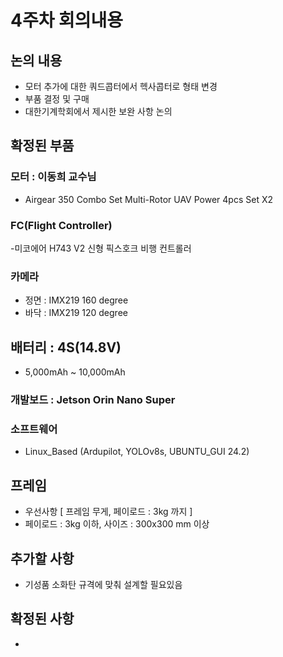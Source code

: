 # 4주차 회의내용

## 논의 내용
- 모터 추가에 대한 쿼드콥터에서 헥사콥터로 형태 변경
- 부품 결정 및 구매
- 대한기계학회에서 제시한 보완 사항 논의

## 확정된 부품

### 모터 : 이동희 교수님 
- Airgear 350 Combo Set Multi-Rotor UAV Power 4pcs Set X2

### FC(Flight Controller)
-미코에어 H743 V2 신형 픽스호크 비행 컨트롤러

### 카메라
- 정면 : IMX219 160 degree
- 바닥 : IMX219 120 degree

## 배터리 : 4S(14.8V) 
- 5,000mAh ~ 10,000mAh

### 개발보드 :  Jetson Orin Nano Super

### 소프트웨어
- Linux_Based (Ardupilot, YOLOv8s, UBUNTU_GUI 24.2)

## 프레임
- 우선사항 [ 프레임 무게, 페이로드 : 3kg 까지 ]
- 페이로드 : 3kg 이하, 사이즈 : 300x300 mm 이상

## 추가할 사항
- 기성품 소화탄 규격에 맞춰 설계할 필요있음

## 확정된 사항
- 
